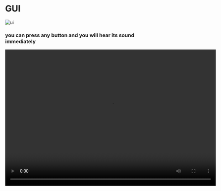 # GUI 
![ui](https://user-images.githubusercontent.com/43928828/82121695-46abc080-978f-11ea-84d0-f1c9417d42ef.png)
### you can press any button and you will hear its sound immediately
<!-- [![vid](https://user-images.githubusercontent.com/43928828/82121695-46abc080-978f-11ea-84d0-f1c9417d42ef.png)](output.mp4) -->

<video width="680" height="440" controls>
  <source src="output.mp4" type="video/mp4">
</video>